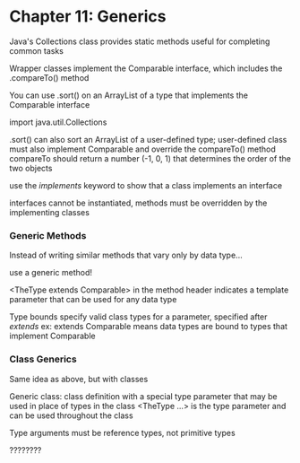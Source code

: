 # Chapter 11: Generics

Java's Collections class provides static methods useful for completing common tasks 

Wrapper classes implement the Comparable interface, which includes the .compareTo() method

You can use .sort() on an ArrayList of a type that implements the Comparable interface

import java.util.Collections

.sort() can also sort an ArrayList of a user-defined type; user-defined class must also implement Comparable and override the compareTo() method
compareTo should return a number (-1, 0, 1) that determines the order of the two objects

use the *implements* keyword to show that a class implements an interface

interfaces cannot be instantiated, methods must be overridden by the implementing classes

### Generic Methods

Instead of writing similar methods that vary only by data type...

use a generic method!

<TheType extends Comparable<TheType>> in the method header
indicates a template parameter that can be used for any data type

Type bounds specify valid class types for a parameter, specified after *extends*
ex: extends Comparable means data types are bound to types that implement Comparable

### Class Generics

Same idea as above, but with classes

Generic class: class definition with a special type parameter that may be used in place of types in the class
<TheType ...> is the type parameter and can be used throughout the class

Type arguments must be reference types, not primitive types

????????